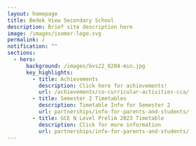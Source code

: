 ```yaml
---
layout: homepage
title: Bedok View Secondary School
description: Brief site description here
image: /images/isomer-logo.svg
permalink: /
notification: ""
sections:
  - hero:
      background: /images/bvs22_0204-min.jpg
      key_highlights:
        - title: Achievements
          description: Click here for achievements!
          url: /achievements/co-curricular-activities-cca/
        - title: Semester 2 Timetables
          description: Timetable Info for Semester 2
          url: partnerships/info-for-parents-and-students/
        - title: GCE N Level Prelim 2023 Timetable
          description: Click for more information
          url: partnerships/info-for-parents-and-students/
---
```

